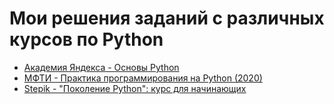 # Мои решения заданий с различных курсов по Python

- [Академия Яндекса - Основы Python](/Yandex_Handbook/)
- [МФТИ - Практика программирования на Python (2020)](/MIPT_Python/)
- [Stepik - "Поколение Python": курс для начинающих](/Stepik_PyGen_beginer/)
